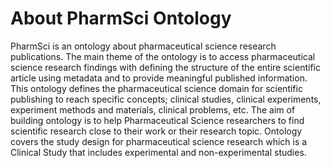 # About PharmSci Ontology
PharmSci is an ontology about pharmaceutical science research publications. The main theme of the ontology is to access pharmaceutical science research findings with defining the structure of the entire scientific article using metadata and to provide meaningful published information. This ontology defines the pharmaceutical science domain for scientific publishing to reach specific concepts; clinical studies, clinical experiments, experiment methods and materials, clinical problems, etc. The aim of building ontology is to help Pharmaceutical Science researchers to find scientific research close to their work or their research topic. Ontology covers the study design for pharmaceutical science research which is a Clinical Study that includes experimental and non-experimental studies.
